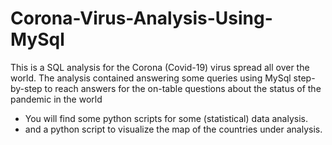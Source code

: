 # Corona-Virus-Analysis-Using-MySql
This is a SQL analysis for the Corona (Covid-19) virus spread all over the world. The analysis contained answering some queries using MySql step-by-step to reach answers for the on-table questions about the status of the pandemic in the world

* You will find some python scripts for some (statistical) data analysis.
* and a python script to visualize the map of the countries under analysis.
